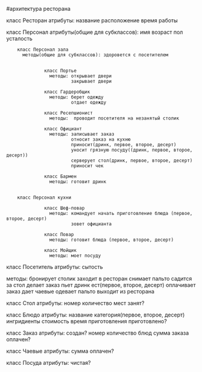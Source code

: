 #архитектура ресторана

класс Ресторан
  атрибуты: название
            расположение
            время работы


класс Персонал
  атрибуты(общие для субклассов): имя
                                  возраст
                                  пол
                                  усталость

        класс Персонал зала
          методы(общие для субклассов): здоровется с посетителем


                  класс Портье
                    методы: открывает двери
                            закрывает двери

                  класс Гардеробщик
                    методы: берет одежду
                            отдает одежду

                  класс Ресепшионист
                    методы:  проводит посетителя на незанятый столик

                  класс Официант
                    методы: записывает заказ
                            относит заказ на кухню
                            приносит(дринк, первое, второе, десерт)
                            уносит грязную посуду((дринк, первое, второе, десерт))
                            серверует стол(дринк, первое, второе, десерт)
                            приносит чек

                  класс Бармен
                    методы: готовит дринк


        класс Персонал кухни

                  класс Шеф-повар
                    методы: командует начать приготовление блюда (первое, второе, десерт)
                            зовет официанта

                  класс Повар
                    методы: готовит блюда (первое, второе, десерт)

                  класс Мойщик
                    методы: моет посуду



класс Посетитель
  атрибуты: сытость

  методы: бронирует столик
          заходит в ресторан
          снимает пальто
          садится за стол
          делает заказ
          пьет дринк
          ест(первое, второе, десерт)
          оплачивает заказ
          дает чаевые
          одевает пальто
          выходит из ресторана


класс Стол
  атрибуты: номер
            количество мест
            занят?


класс Блюдо
  атрибуты: название
            категория(первое, второе, десерт)
            ингридиенты
            стоимость
            время приготовления
            приготовлено?


класс Заказ
  атрибуты: создан?
            номер
            количество блюд
            сумма заказа
            оплачен?


класс Чаевые
  атрибуты: сумма
            оплачен?


класс Посуда
  атрибуты: чистая?

